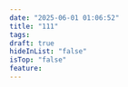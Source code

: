 ```yaml
---
date: "2025-06-01 01:06:52"
title: "111"
tags: 
draft: true
hideInList: "false"
isTop: "false"
feature:
---
```





